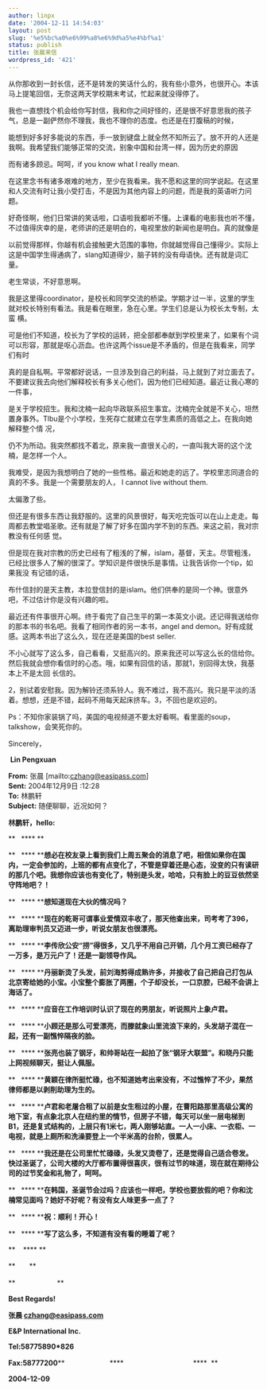 ```yaml
---
author: linpx
date: '2004-12-11 14:54:03'
layout: post
slug: '%e5%bc%a0%e6%99%a8%e6%9d%a5%e4%bf%a1'
status: publish
title: 张晨来信
wordpress_id: '421'
---
```


从你那收到一封长信，还不是转发的笑话什么的，我有些小意外，也很开心。本该马上提笔回信，无奈这两天学校期末考试，忙起来就没得停了。


我也一直想找个机会给你写封信，我和你之间好怪的，还是很不好意思我的孩子气，总是一副俨然你不理我，我也不理你的态度。也还是在打腹稿的时候，

能想到好多好多能说的东西，手一放到键盘上就全然不知所云了。放不开的人还是我啊。我希望我们能够正常的交流，别象中国和台湾一样，因为历史的原因

而有诸多顾忌。呵呵，if you know what I really mean.


在这里念书有诸多艰难的地方，至少在我看来。我不愿和这里的同学说起。在这里和人交流有时让我小受打击，不是因为其他内容上的问题，而是我的英语听力问题。

好奇怪啊，他们日常讲的笑话啦，口语啦我都听不懂。上课看的电影我也听不懂，不过值得庆幸的是，老师讲的还是明白的，电视里放的新闻也是明白。真的就像是

以前觉得那样，你越有机会接触更大范围的事物，你就越觉得自己懂得少。实际上这是中国学生得通病了，slang知道得少，脑子转的没有母语快。还有就是词汇量。

老生常谈，不好意思啊。


我是这里得coordinator，是校长和同学交流的桥梁。学期才过一半，这里的学生就对校长特别有看法。我是看在眼里，急在心里。学生们总是认为校长太专制，太蛮
横。

可是他们不知道，校长为了学校的运转，把全部都奉献到学校里来了，如果有个词可以形容，那就是呕心沥血。也许这两个issue是不矛盾的，但是在我看来，同学们有时

真的是自私啊。平常都好说话，一旦涉及到自己的利益，马上就到了对立面去了。不要建议我去向他们解释校长有多关心他们，因为他们已经知道。最近让我心寒的一件事，

是关于学校招生。我和沈楠一起向华政联系招生事宜。沈楠完全就是不关心，坦然置身事外。Tlbu是个小学校，生死存亡就建立在学生素质的高低之上。在我向她解释整个情
况，

仍不为所动。我突然都找不着北，原来我一直很关心的，一直叫我大哥的这个沈楠，是怎样一个人。


我难受，是因为我想明白了她的一些性格。最近和她走的远了。学校里志同道合的真的不多。我是一个需要朋友的人， I cannot live without
them.


太偏激了些。


但还是有很多东西让我舒服的。这里的风景很好，每天吃完饭可以在山上走走。每周都去教堂唱圣歌。还有就是了解了好多在国内学不到的东西。来这之前，我对宗教没有任何感
觉。

但是现在我对宗教的历史已经有了粗浅的了解，islam，基督，天主。尽管粗浅，已经比很多人了解的很深了。学知识是件很快乐是事情。让我告诉你一个tip，如果我没
有记错的话，

布什信封的是天主教，本拉登信封的是islam。他们供奉的是同一个神。很意外吧，不过估计你是没有兴趣的啦。


最近还有件事很开心啊。终于看完了自己生平的第一本英文小说。还记得我送给你的那本书的书名吧。我看了相同作者的另一本书，angel and
demon。好有成就感。这两本书出了这么久，现在还是美国的best seller.


不小心就写了这么多，自己看看，又挺高兴的。原来我还可以写这么长的信给你。然后我就会想你看信时的心态。哦，如果有回信的话，那就1，别回得太快，我基本上不是太回
长信的。

2，别试着安慰我。因为解铃还须系铃人。我不难过，我不高兴。我只是平淡的活着。想想，还是不错，起码不用每天起床挤车。3，不回也是欢迎的。


Ps：不知你家装锅了吗，美国的电视频道不要太好看啊。看里面的soup，talkshow，会笑死你的。



Sincerely，


 **Lin Pengxuan**

**From:** 张晨 [mailto:czhang@easipass.com]   
**Sent:** 2004年12月9日 :12:28  
**To:** 林鹏轩  
**Subject:** 随便聊聊，近况如何？


**林鹏轩，hello:**

**   **** **

**   **** ****想必在校友录上看到我们上周五聚会的消息了吧，相信如果你在国内，一定会参加的，上班的都有点变化了，不管是穿着还是心态，没变的只有读研的那几个吧。我想你应该也有变化了，特别是头发，哈哈，只有脸上的豆豆依然坚守阵地吧？！**


**   **** ****想知道现在大伙的情况吗？**


**   **** ****现在的乾哥可谓事业爱情双丰收了，那天他查出来，司考考了396，离助理审判员又迈进一步，听说女朋友也很漂亮。**


**   **** ****李传欣公安“捞”得很多，又几乎不用自己开销，几个月工资已经存了一万多，是万元户了！还是一副领导作风。**


**   **** ****丹丽新烫了头发，前刘海剪得成熟许多，并接收了自己把自己打包从北京寄给她的小宝。小宝整个膨胀了两圈，个子却没长，一口京腔，已经不会讲上海话了。**


**   **** ****应音在工作培训时认识了现在的男朋友，听说照片上象卢君。**


**   **** ****小顾还是那么可爱漂亮，而滕就象山里流浪下来的，头发胡子混在一起，还有一副憔悴隔夜的脸。**


**   **** ****张亮也装了钢牙，和帅哥站在一起拍了张“钢牙大联盟”。和晓丹只能上网视频聊天，挺让人佩服。**


**   **** ****黄颖在律所挺忙碌，也不知道她考出来没有，不过憔悴了不少，果然律师都是以剥削助理为生的。**


**   **** ****卢君和老屠合租了以前是女生租过的小屋，在曹阳路那里高级公寓的地下室，有点象北京人在纽约里的情节，但房子不错，每天可以坐一层电梯到B1，还是复式结构的，上层只有1米七，两人刚够站直。一人一小床、一衣柜、一电视，就是上厕所和洗澡要登上一个半米高的台阶，很累人。**


**   **** ****我还是在公司里忙忙碌碌，头发又烫卷了，还是觉得自己适合卷发。快过圣诞了，公司大楼的大厅都布置得很喜庆，很有过节的味道，现在就在期待公司的过节奖金和礼物了，呵呵。**


**   **** ****在韩国，圣诞节会过吗？应该也一样吧，学校也要放假的吧？你和沈楠常见面吗？她好不好呢？有没有女人味更多一点了？**


**   **** ****祝：顺利！开心！**


**   **** ****写了这么多，不知道有没有看的睡着了呢？**

**    **** **


**　　**


**　　　　　　**


**Best Regards!**

**张晨 [czhang@easipass.com](mailto:czhang@easipass.com)**

**E&P International Inc.**

**Tel:58775890*826**

**Fax:58777200****                       ****　　　　　　　　　　****  **

**2004-12-09**


  
  


